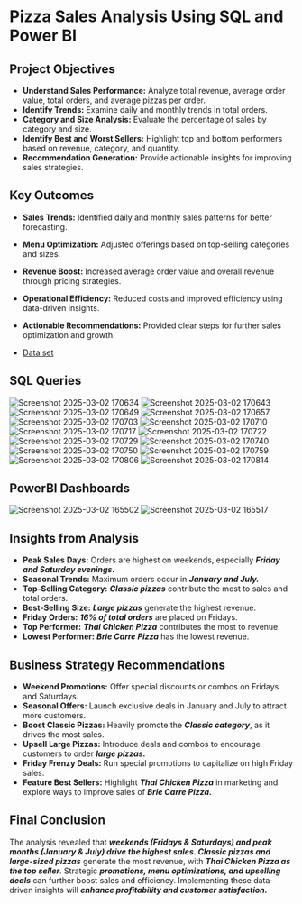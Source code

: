 # Pizza Sales Analysis Using SQL and Power BI

## Project Objectives
- **Understand Sales Performance:** Analyze total revenue, average order value, total orders, and average pizzas per order.
- **Identify Trends:** Examine daily and monthly trends in total orders.
- **Category and Size Analysis:** Evaluate the percentage of sales by category and size.
- **Identify Best and Worst Sellers:** Highlight top and bottom performers based on revenue, category, and quantity.
- **Recommendation Generation:** Provide actionable insights for improving sales strategies.

## Key Outcomes
- **Sales Trends:** Identified daily and monthly sales patterns for better forecasting.
- **Menu Optimization:** Adjusted offerings based on top-selling categories and sizes.
- **Revenue Boost:** Increased average order value and overall revenue through pricing strategies.
- **Operational Efficiency:** Reduced costs and improved efficiency using data-driven insights.
- **Actionable Recommendations:** Provided clear steps for further sales optimization and growth.

- <a href = "https://github.com/tejareddy45/Pizza-Sales-Analysis----SQL-Power-BI/blob/main/pizza_sales.csv">Data set</a>

## SQL Queries
![Screenshot 2025-03-02 170634](https://github.com/user-attachments/assets/3876ba91-984a-450c-9eb7-6423d27fc22f)
![Screenshot 2025-03-02 170643](https://github.com/user-attachments/assets/e0530d35-0e7d-4b07-86da-0ad30686dd29)
![Screenshot 2025-03-02 170649](https://github.com/user-attachments/assets/7e13b521-fa0e-4801-b321-16bef21b6cac)
![Screenshot 2025-03-02 170657](https://github.com/user-attachments/assets/6aac0481-20ef-47a9-88c8-47e9a1ef71e3)
![Screenshot 2025-03-02 170703](https://github.com/user-attachments/assets/c2eb5908-753e-4da2-bf2c-838c01991cb8)
![Screenshot 2025-03-02 170710](https://github.com/user-attachments/assets/aec247d4-d4bd-4fd2-809e-213df301465c)
![Screenshot 2025-03-02 170717](https://github.com/user-attachments/assets/18c3008b-5775-4935-bf47-2ba3cd9c8f95)
![Screenshot 2025-03-02 170722](https://github.com/user-attachments/assets/27e7383f-a1aa-4598-a6ca-7135153d20aa)
![Screenshot 2025-03-02 170729](https://github.com/user-attachments/assets/93b2e54f-f3b6-4ff0-ba49-a53d174d999c)
![Screenshot 2025-03-02 170740](https://github.com/user-attachments/assets/b9e3694c-78bb-4a44-91c9-934384bc7b05)
![Screenshot 2025-03-02 170750](https://github.com/user-attachments/assets/74d38508-138d-4909-ab07-f3cbd02b43ba)
![Screenshot 2025-03-02 170759](https://github.com/user-attachments/assets/26a76997-34c6-430c-bfa7-8fd8274314d6)
![Screenshot 2025-03-02 170806](https://github.com/user-attachments/assets/c5709ed7-c7f9-46ac-a0d9-8334725dae98)
![Screenshot 2025-03-02 170814](https://github.com/user-attachments/assets/2254a53e-2a06-4e67-852c-86bb8bbe4e83)

## PowerBI Dashboards

![Screenshot 2025-03-02 165502](https://github.com/user-attachments/assets/e81cf4f6-d19a-45f3-bd48-7527ee095aed)
![Screenshot 2025-03-02 165517](https://github.com/user-attachments/assets/a3196681-71a4-4f65-9c8e-f763afa188e0)

## Insights from Analysis
- **Peak Sales Days:** Orders are highest on weekends, especially ***Friday and Saturday evenings.***
- **Seasonal Trends:** Maximum orders occur in ***January and July.***
- **Top-Selling Category:** ***Classic pizzas*** contribute the most to sales and total orders.
- **Best-Selling Size:** ***Large pizzas*** generate the highest revenue.
- **Friday Orders:** ***16% of total orders*** are placed on Fridays.
- **Top Performer:** ***Thai Chicken Pizza*** contributes the most to revenue.
- **Lowest Performer:** ***Brie Carre Pizza*** has the lowest revenue.

## Business Strategy Recommendations
- **Weekend Promotions:** Offer special discounts or combos on Fridays and Saturdays.
- **Seasonal Offers:** Launch exclusive deals in January and July to attract more customers.
- **Boost Classic Pizzas:** Heavily promote the ***Classic category***, as it drives the most sales.
- **Upsell Large Pizzas:** Introduce deals and combos to encourage customers to order ***large pizzas.***
- **Friday Frenzy Deals:** Run special promotions to capitalize on high Friday sales.
- **Feature Best Sellers:** Highlight ***Thai Chicken Pizza*** in marketing and explore ways to improve sales of ***Brie Carre Pizza.***

## Final Conclusion
The analysis revealed that ***weekends (Fridays & Saturdays) and peak months (January & July) drive the highest sales. Classic pizzas and large-sized pizzas*** generate the most revenue, with ***Thai Chicken Pizza as the top seller***. Strategic ***promotions, menu optimizations, and upselling deals*** can further boost sales and efficiency. Implementing these data-driven insights will ***enhance profitability and customer satisfaction.***















